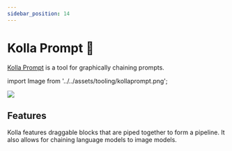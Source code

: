 ```yaml
---
sidebar_position: 14
---
```


# Kolla Prompt 🚧

[Kolla Prompt](https://kollaprompt.com) is a tool for graphically chaining 
prompts. 

import Image from '../../assets/tooling/kollaprompt.png';

<div style={{textAlign: 'center'}}>
  <img src={Image} style={{width: "750px"}} />
</div>

## Features

Kolla features draggable blocks that are piped together to form a pipeline. It 
also allows for chaining language models to image models.